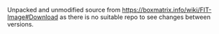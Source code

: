 Unpacked and unmodified source from https://boxmatrix.info/wiki/FIT-Image#Download as there is no suitable repo to see changes between versions.
